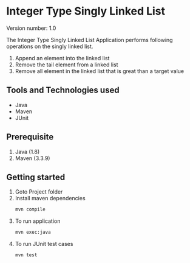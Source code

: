 Integer Type Singly Linked List
=============
Version number: 1.0

The Integer Type Singly Linked List Application performs following operations on the singly linked list.
1. Append an element into the linked list
2. Remove the tail element from a linked list
3. Remove all element in the linked list that is great than a target value

Tools and Technologies used
---------------------------
 * Java
 * Maven 
 * JUnit
 
Prerequisite
-------------
1. Java (1.8)
2. Maven (3.3.9)

Getting started
---------------
1. Goto Project folder
2. Install maven dependencies
   ```sh
   mvn compile
   ```
3. To run application
   ```sh
   mvn exec:java
   ```
4. To run JUnit test cases
    ```sh
    mvn test
    ```